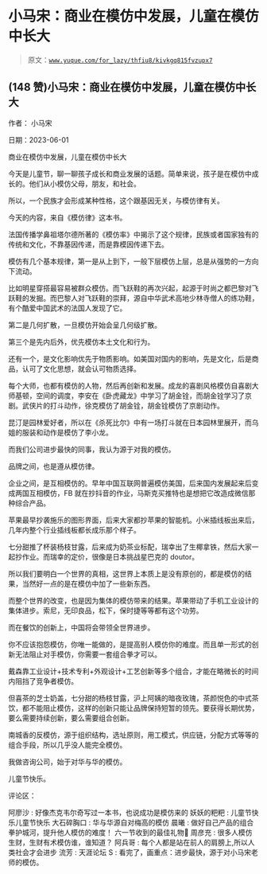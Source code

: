 # 小马宋：商业在模仿中发展，儿童在模仿中长大

> 原文：[`www.yuque.com/for_lazy/thfiu8/kivkgq815fvzupx7`](https://www.yuque.com/for_lazy/thfiu8/kivkgq815fvzupx7)



## (148 赞)小马宋：商业在模仿中发展，儿童在模仿中长大 

作者： 小马宋 

日期：2023-06-01 

商业在模仿中发展，儿童在模仿中长大 

今天是儿童节，聊一聊孩子成长和商业发展的话题。简单来说，孩子是在模仿中成长的。他们从小模仿父母，朋友，和社会。 

所以，一个民族才会形成某种性格，这个跟基因无关，与模仿律有关。 

今天的内容，来自《模仿律》这本书。 

法国传播学鼻祖塔尔德所著的《模仿率》中揭示了这个规律，民族或者国家独有的传统和文化，不靠基因传递，而是靠模因传递下去。 

模仿有几个基本规律，第一是从上到下，一般下层模仿上层，总是从强势的一方向下流动。 

比如明星穿搭最容易被群众模仿。而飞跃鞋的再次兴起，起源于时尚之都巴黎对飞跃鞋的发掘。而巴黎人对飞跃鞋的崇拜，源自中华武术高地少林寺僧人的练功鞋，有个酷爱中国武术的法国人发现了它。 

第二是几何扩散，一旦模仿开始会呈几何级扩散。 

第三个是先内后外，优先模仿本土文化和行为。 

还有一个，是文化影响优先于物质影响。如美国对国内的影响，先是文化，后是商品，认可了文化思想，就会认可物质选择。 

每个大师，也都有模仿的人物，然后再创新和发展。成龙的喜剧风格模仿自喜剧大师基顿，空间的调度，李安在《卧虎藏龙》中学习了胡金铨，而胡金铨学习了京剧。武侠片的打斗动作，徐克模仿了胡金铨，胡金铨模仿了京剧动作。 

昆汀是园林爱好者，所以在《杀死比尔》中有一场打斗就在日本园林里展开，而乌姐的服装和动作是模仿了李小龙。 

而我们公司进步最快的同事，我认为源于对我的模仿。 

品牌之间，也是遵从模仿律。 

企业之间，是互相模仿的。早年中国互联网普遍模仿美国，后来国内发展起来后变成两国互相模仿，FB 就在抄抖音的作业，马斯克买推特也是想把它改造成微信那种综合产品。 

苹果最早抄袭施乐的图形界面，后来大家都抄苹果的智能机。小米插线板出来后，几年内整个行业插线板都长成乐那个样子。 

七分甜推了杯装杨枝甘露，后来成为奶茶业标配，瑞幸出了生椰拿铁，然后大家一起抄作业。而瑞幸的定价，很像是日本挑战星巴克的 doutor。 

所以我们要明白一个世界的真相，这世界上本质上是没有原创的，都是模仿的结果，当然好一点的是在模仿中加了一些新东西。 

而整个世界的改变，也是因为集体的模仿带来的结果。苹果带动了手机工业设计的集体进步。索尼，无印良品，松下，保时捷等等都有这个功劳。 

而在餐饮的创新上，中国将会带领全世界进步。 

你不应该抱怨模仿，你唯一能做的，是提高别人模仿你的难度。而且单一形式的创新无法阻止对手模仿，你需要一套组合拳才可以。 

戴森靠工业设计+技术专利+外观设计+工艺创新等多个组合，才能在略微长的时间内阻挡了竞争者模仿。 

但喜茶的芝士奶盖，七分甜的杨枝甘露，沪上阿姨的暗夜玫瑰，茶颜悦色的中式茶饮，都不能阻止模仿，这样的创新只能让品牌保持短暂的领先。要获得长期优势，要么需要持续创新，要么需要组合创新。 

南城香的反模仿，源于组织结构，选址原则，用工模式，供应链，分配方式等等的组合手段，所以几乎没人能完全模仿。 

我做咨询公司，始于对华与华的模仿。 

儿童节快乐。 

评论区： 

阿廖沙 : 好像杰克韦尔奇写过一本书，也说成功是模仿来的 妖妖的粑粑 : 儿童节快乐儿童节快乐 大石碎胸口 : 华与华源自对梅高的模仿 晨曦 : 做好自己产品的组合拳护城河，提升他人模仿的难度！ 六一节收到的最佳礼物🎁 周彦充 : 很多人模仿生财，生财有术模仿谁，谁知道？ 阿兵哥 : 每个人都是站在前人的肩膀上,所以人类社会才会进步 流芳 : 天涯论坛 S : 看完了，画重点：进步最快，源于对小马宋老师的模仿。